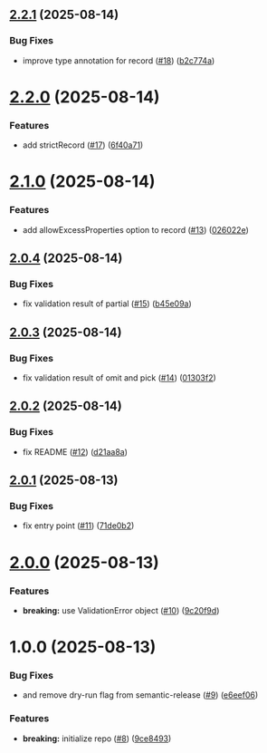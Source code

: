 ## [2.2.1](https://github.com/noshiro-pf/ts-fortress/compare/v2.2.0...v2.2.1) (2025-08-14)

### Bug Fixes

- improve type annotation for record ([#18](https://github.com/noshiro-pf/ts-fortress/issues/18)) ([b2c774a](https://github.com/noshiro-pf/ts-fortress/commit/b2c774a2c5f42bf193dc1d2e8e915cd5fa4f5859))

# [2.2.0](https://github.com/noshiro-pf/ts-fortress/compare/v2.1.0...v2.2.0) (2025-08-14)

### Features

- add strictRecord ([#17](https://github.com/noshiro-pf/ts-fortress/issues/17)) ([6f40a71](https://github.com/noshiro-pf/ts-fortress/commit/6f40a71c0bd64f510ff2b3d0a63ac7724f3e3eec))

# [2.1.0](https://github.com/noshiro-pf/ts-fortress/compare/v2.0.4...v2.1.0) (2025-08-14)

### Features

- add allowExcessProperties option to record ([#13](https://github.com/noshiro-pf/ts-fortress/issues/13)) ([026022e](https://github.com/noshiro-pf/ts-fortress/commit/026022ee144a7a5eaf059d4ed44039bab56dc657))

## [2.0.4](https://github.com/noshiro-pf/ts-fortress/compare/v2.0.3...v2.0.4) (2025-08-14)

### Bug Fixes

- fix validation result of partial ([#15](https://github.com/noshiro-pf/ts-fortress/issues/15)) ([b45e09a](https://github.com/noshiro-pf/ts-fortress/commit/b45e09acfe7009fb5649770c1f5842dd61d3af73))

## [2.0.3](https://github.com/noshiro-pf/ts-fortress/compare/v2.0.2...v2.0.3) (2025-08-14)

### Bug Fixes

- fix validation result of omit and pick ([#14](https://github.com/noshiro-pf/ts-fortress/issues/14)) ([01303f2](https://github.com/noshiro-pf/ts-fortress/commit/01303f236cbc8fe147e121d9b9e33e0e0367e513))

## [2.0.2](https://github.com/noshiro-pf/ts-fortress/compare/v2.0.1...v2.0.2) (2025-08-14)

### Bug Fixes

- fix README ([#12](https://github.com/noshiro-pf/ts-fortress/issues/12)) ([d21aa8a](https://github.com/noshiro-pf/ts-fortress/commit/d21aa8a0e8ff71d6ae9e24b7759d0a22ba150c1b))

## [2.0.1](https://github.com/noshiro-pf/ts-fortress/compare/v2.0.0...v2.0.1) (2025-08-13)

### Bug Fixes

- fix entry point ([#11](https://github.com/noshiro-pf/ts-fortress/issues/11)) ([71de0b2](https://github.com/noshiro-pf/ts-fortress/commit/71de0b20443ca3814f208e99e4c2a932866da4eb))

# [2.0.0](https://github.com/noshiro-pf/ts-fortress/compare/v1.0.0...v2.0.0) (2025-08-13)

### Features

- **breaking:** use ValidationError object ([#10](https://github.com/noshiro-pf/ts-fortress/issues/10)) ([9c20f9d](https://github.com/noshiro-pf/ts-fortress/commit/9c20f9d1e572fe068a579a8c955e807fbfb75e42))

# 1.0.0 (2025-08-13)

### Bug Fixes

- and remove dry-run flag from semantic-release ([#9](https://github.com/noshiro-pf/ts-fortress/issues/9)) ([e6eef06](https://github.com/noshiro-pf/ts-fortress/commit/e6eef06f93f75046b2c60cc01cc5c3dc541cb659))

### Features

- **breaking:** initialize repo ([#8](https://github.com/noshiro-pf/ts-fortress/issues/8)) ([9ce8493](https://github.com/noshiro-pf/ts-fortress/commit/9ce8493b420e1e017e06eeffcca0b8c015b61de0))
